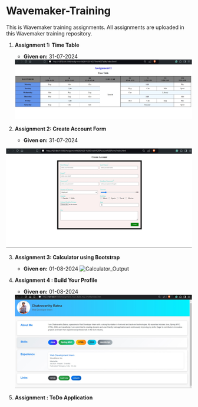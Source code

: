 # Wavemaker-Training

This is Wavemaker training assignments. All assignments are uploaded in this Wavemaker training repository.

1. **Assignment 1: Time Table**
   - **Given on:** 31-07-2024
   <img width="760" alt="Assignment_One_Time_Table_Output" src="Assignment_One_Time_Table\assets\TIme_Table_Output.jpg">

2. **Assignment 2: Create Account Form**
   - **Given on:** 31-07-2024
  <img width="760" alt="Assignment_Two_Create_Account_Form_Output" src="Assignment_Two_Create_Account_Form\assets\Create_Accuont_Form_Output.jpg">

3. **Assignment 3: Calculator using Bootstrap**
   - **Given on:** 01-08-2024
   ![Calculator_Output](https://github.com/user-attachments/assets/b38319d2-8712-4272-b56d-78eaab18b725)

4. **Assignment 4 : Build Your Profile**
   - **Given on:** 01-08-2024
    <img width="760" alt="Assignment_Four_Build_Your_Profile_Output" src="Assignment_Four_Build_Your_Profile\assets\Assignment_Four_Build_Your_Profile_Output.jpg">

5. **Assignment : ToDo Application**
   
    